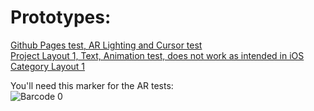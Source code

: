 # Prototypes:    #
  
[Github Pages test, AR Lighting and Cursor test](https://sycrus.github.io/parallel_test/lighting-cursor.html) \
[Project Layout 1, Text, Animation test, does not work as intended in iOS](https://parallel-layout-1.glitch.me/) \
[Category Layout 1](https://layout-2-ar.glitch.me/)

You'll need this marker for the AR tests:\
![Barcode 0](https://github.com/sycrus/parallel_test/blob/main/assets/test/0%20marker.png)
